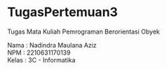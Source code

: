 # TugasPertemuan3
Tugas Mata Kuliah Pemrograman Berorientasi Obyek

Nama : Nadindra Maulana Aziz <br>
NPM : 2210631170139 <br>
Kelas : 3C - Informatika <br>

